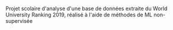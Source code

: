 Projet scolaire d'analyse d'une base de données extraite du World University Ranking 2019, réalisé à l'aide de méthodes de ML non-supervisée
